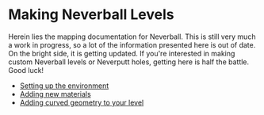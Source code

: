 # Making Neverball Levels

Herein lies the mapping documentation for Neverball. This is still very much a work in progress, so a lot of the information presented here is out of date. On the bright side, it is getting updated. If you're interested in making custom Neverball levels or Neverputt holes, getting here is half the battle. Good luck!

* [Setting up the environment](Setup.md)
* [Adding new materials](Materials.md)
* [Adding curved geometry to your level](Curve.md)
